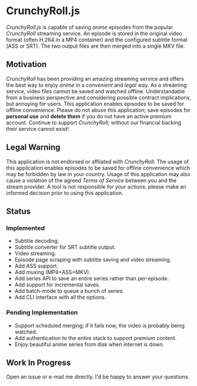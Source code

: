 # CrunchyRoll.js

*CrunchyRoll.js* is capable of saving *anime* episodes from the popular *CrunchyRoll*
streaming service. An episode is stored in the original video format (often
H.264 in a MP4 container) and the configured subtitle format (ASS or SRT). The
two output files are then merged into a single MKV file.

## Motivation

*CrunchyRoll* has been providing an amazing streaming service and offers the
best way to enjoy *anime* in a *convenient* and *legal* way. As a streaming
service, video files cannot be saved and watched offline. Understandable from a
business perspective and considering possible contract implications, but annoying
for users. This application enables episodes to be saved for offline convenience.
Please do not abuse this application; save episodes for **personal use** and
**delete them** if you do not have an active premium account. Continue to support
*CrunchyRoll*; without our financial backing their service cannot exist!

## Legal Warning

This application is not endorsed or affliated with *CrunchyRoll*. The usage of
this application enables episodes to be saved for offline convenience which may
be forbidden by law in your country. Usage of this application may also cause a
violation of the agreed *Terms of Service* between you and the stream provider.
A tool is not responsible for your actions; please make an informed decision
prior to using this application.

## Status

### Implemented

* Subtitle decoding.
* Subtitle converter for SRT subtitle output.
* Video streaming.
* Episode page scraping with subtitle saving and video streaming.
* Add ASS support.
* Add muxing (MP4+ASS=MKV).
* Add series API to save an entire series rather than per-episode.
* Add support for incremental saves.
* Add batch-mode to queue a bunch of series.
* Add CLI interface with all the options.

### Pending Implementation

* Support scheduled merging; if it fails now, the video is probably being watched.
* Add authentication to the entire stack to support premium content.
* Enjoy beautiful anime series from disk when internet is down.

## Work In Progress

Open an issue or e-mail me directly. I'd be happy to answer your questions.
